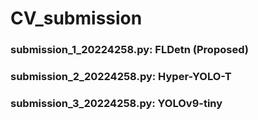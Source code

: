 # CV_submission


### submission_1_20224258.py: FLDetn (Proposed)

### submission_2_20224258.py: Hyper-YOLO-T

### submission_3_20224258.py: YOLOv9-tiny
